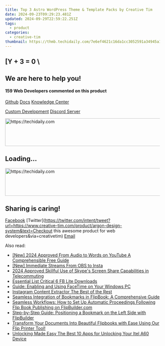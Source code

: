 ```yaml
---
title: Top 3 Astro WordPress Theme & Template Packs by Creative Tim
date: 2024-09-23T09:29:23.481Z
updated: 2024-09-29T22:59:22.251Z
tags:
  - product
categories:
  - creative-tim
thumbnail: https://thmb.techidaily.com/7e6ef4621c16da1cc3052591a34945a12afa2e9a08849b7c43976fa93370f632.jpg
---
```


## \[Y + 3 = 0 \

## We are here to help you!

#### 159 Web Developers commented on this product

[Github](https://github.com/creativetimofficial/argon-design-system) [Docs](https://tools.techidaily.com/creative-tim/products/) [Knowledge Center](https://tools.techidaily.com/creative-tim/products/) 

[Custom Development](https://tools.techidaily.com/creative-tim/products/) [Discord Server](https://discord.com/invite/FhCJCaHdQa) 

<!-- affiliate ads begin -->
<a href="https://appsumo.8odi.net/c/5597632/2123739/7443" target="_top" id="2123739">
  <img src="//a.impactradius-go.com/display-ad/7443-2123739" border="0" alt="https://techidaily.com" width="728" height="90"/>
</a>
<img height="0" width="0" src="https://appsumo.8odi.net/i/5597632/2123739/7443" style="position:absolute;visibility:hidden;" border="0" />
<!-- affiliate ads end -->

## Loading...

<!-- affiliate ads begin -->
<a href="https://coinrule.sjv.io/c/5597632/1610918/18409" target="_top" id="1610918">
  <img src="//a.impactradius-go.com/display-ad/18409-1610918" border="0" alt="https://techidaily.com" width="728" height="90"/>
</a>
<img height="0" width="0" src="https://coinrule.sjv.io/i/5597632/1610918/18409" style="position:absolute;visibility:hidden;" border="0" />
<!-- affiliate ads end -->

## Sharing is caring!

[Facebook](https://www.facebook.com/sharer/sharer.php?u=https://www.creative-tim.com/product/argon-design-system?src=sdkpreparse) [Twitter](https://twitter.com/intent/tweet?url=https://www.creative-tim.com/product/argon-design-system&text=Checkout this awesome product for web developers&via=creativetim) [Email](https://tools.techidaily.com/creative-tim/products/)

<ins class="adsbygoogle"
     style="display:block"
     data-ad-format="autorelaxed"
     data-ad-client="ca-pub-7571918770474297"
     data-ad-slot="1223367746"></ins>

<ins class="adsbygoogle"
     style="display:block"
     data-ad-client="ca-pub-7571918770474297"
     data-ad-slot="8358498916"
     data-ad-format="auto"
     data-full-width-responsive="true"></ins>

<span class="atpl-alsoreadstyle">Also read:</span>
<div><ul>
<li><a href="https://eaxpv-info.techidaily.com/new-2024-approved-from-audio-to-words-on-youtube-a-comprehensible-free-guide/"><u>[New] 2024 Approved From Audio to Words on YouTube A Comprehensible Free Guide</u></a></li>
<li><a href="https://video-capture.techidaily.com/new-immediate-streams-from-obs-to-insta/"><u>[New] Immediate Streams From OBS to Insta</u></a></li>
<li><a href="https://screen-sharing-recording.techidaily.com/2024-approved-skillful-use-of-skypes-screen-share-capabilities-in-telecommuting/"><u>2024 Approved Skillful Use of Skype's Screen Share Capabilities in Telecommuting</u></a></li>
<li><a href="https://facebook-video-content.techidaily.com/essential-list-critical-6-fb-lite-downloads/"><u>Essential List Critical 6 FB Lite Downloads</u></a></li>
<li><a href="https://techtrends.techidaily.com/guide-enabling-and-using-facetime-on-your-windows-pc/"><u>Guide: Enabling and Using FaceTime on Your Windows PC</u></a></li>
<li><a href="https://instagram-video-recordings.techidaily.com/instagram-content-extractor-the-best-of-the-rest/"><u>Instagram Content Extractor The Best of the Rest</u></a></li>
<li><a href="https://discover-exceptional.techidaily.com/seamless-integration-of-bookmarks-in-flipbook-a-comprehensive-guide/"><u>Seamless Integration of Bookmarks in FlipBook: A Comprehensive Guide</u></a></li>
<li><a href="https://discover-exceptional.techidaily.com/seamless-workflows-how-to-set-up-automatic-proceedings-following-flip-book-publishing-on-flipbuildercom/"><u>Seamless Workflows: How to Set Up Automatic Proceedings Following Flip Book Publishing on FlipBuilder.com</u></a></li>
<li><a href="https://discover-exceptional.techidaily.com/step-by-step-guide-positioning-a-bookmark-on-the-left-side-with-flipbuilder/"><u>Step-by-Step Guide: Positioning a Bookmark on the Left Side with FlipBuilder</u></a></li>
<li><a href="https://discover-exceptional.techidaily.com/transform-your-documents-into-beautiful-flipbooks-with-ease-using-our-flip-printer-tool/"><u>Transform Your Documents Into Beautiful Flipbooks with Ease Using Our Flip Printer Tool!</u></a></li>
<li><a href="https://unlock-android.techidaily.com/unlocking-made-easy-the-best-10-apps-for-unlocking-your-itel-a60-device-by-drfone-android/"><u>Unlocking Made Easy The Best 10 Apps for Unlocking Your Itel A60 Device</u></a></li>
</ul></div>

